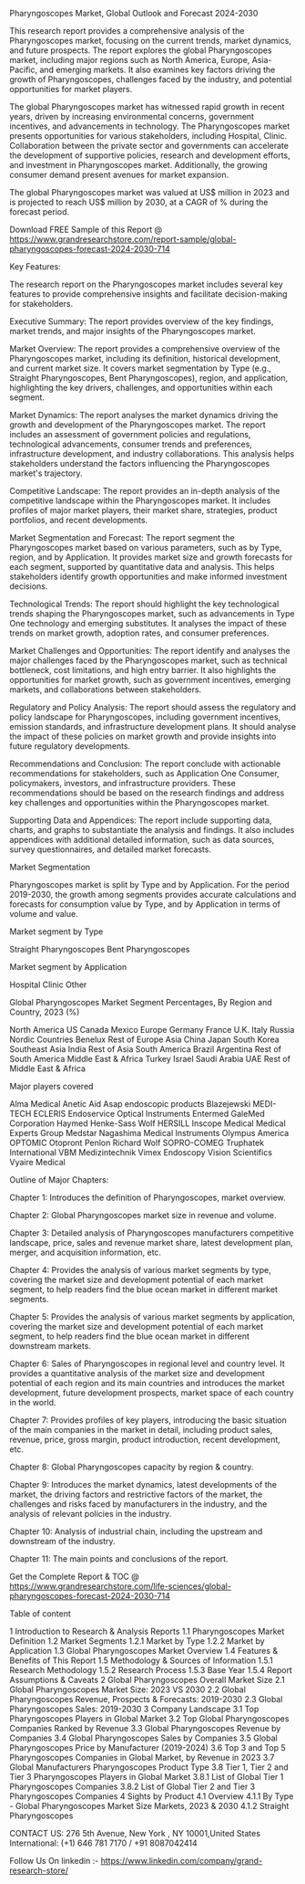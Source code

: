 Pharyngoscopes Market, Global Outlook and Forecast 2024-2030

This research report provides a comprehensive analysis of the Pharyngoscopes market, focusing on the current trends, market dynamics, and future prospects. The report explores the global Pharyngoscopes market, including major regions such as North America, Europe, Asia-Pacific, and emerging markets. It also examines key factors driving the growth of Pharyngoscopes, challenges faced by the industry, and potential opportunities for market players.

The global Pharyngoscopes market has witnessed rapid growth in recent years, driven by increasing environmental concerns, government incentives, and advancements in technology. The Pharyngoscopes market presents opportunities for various stakeholders, including Hospital, Clinic. Collaboration between the private sector and governments can accelerate the development of supportive policies, research and development efforts, and investment in Pharyngoscopes market. Additionally, the growing consumer demand present avenues for market expansion.

The global Pharyngoscopes market was valued at US$ million in 2023 and is projected to reach US$ million by 2030, at a CAGR of % during the forecast period.

Download FREE Sample of this Report @ https://www.grandresearchstore.com/report-sample/global-pharyngoscopes-forecast-2024-2030-714


Key Features:

The research report on the Pharyngoscopes market includes several key features to provide comprehensive insights and facilitate decision-making for stakeholders.

Executive Summary: The report provides overview of the key findings, market trends, and major insights of the Pharyngoscopes market.

Market Overview: The report provides a comprehensive overview of the Pharyngoscopes market, including its definition, historical development, and current market size. It covers market segmentation by Type (e.g., Straight Pharyngoscopes, Bent Pharyngoscopes), region, and application, highlighting the key drivers, challenges, and opportunities within each segment.

Market Dynamics: The report analyses the market dynamics driving the growth and development of the Pharyngoscopes market. The report includes an assessment of government policies and regulations, technological advancements, consumer trends and preferences, infrastructure development, and industry collaborations. This analysis helps stakeholders understand the factors influencing the Pharyngoscopes market's trajectory.

Competitive Landscape: The report provides an in-depth analysis of the competitive landscape within the Pharyngoscopes market. It includes profiles of major market players, their market share, strategies, product portfolios, and recent developments.

Market Segmentation and Forecast: The report segment the Pharyngoscopes market based on various parameters, such as by Type, region, and by Application. It provides market size and growth forecasts for each segment, supported by quantitative data and analysis. This helps stakeholders identify growth opportunities and make informed investment decisions.

Technological Trends: The report should highlight the key technological trends shaping the Pharyngoscopes market, such as advancements in Type One technology and emerging substitutes. It analyses the impact of these trends on market growth, adoption rates, and consumer preferences.

Market Challenges and Opportunities: The report identify and analyses the major challenges faced by the Pharyngoscopes market, such as technical bottleneck, cost limitations, and high entry barrier. It also highlights the opportunities for market growth, such as government incentives, emerging markets, and collaborations between stakeholders.

Regulatory and Policy Analysis: The report should assess the regulatory and policy landscape for Pharyngoscopes, including government incentives, emission standards, and infrastructure development plans. It should analyse the impact of these policies on market growth and provide insights into future regulatory developments.

Recommendations and Conclusion: The report conclude with actionable recommendations for stakeholders, such as Application One Consumer, policymakers, investors, and infrastructure providers. These recommendations should be based on the research findings and address key challenges and opportunities within the Pharyngoscopes market.

Supporting Data and Appendices: The report include supporting data, charts, and graphs to substantiate the analysis and findings. It also includes appendices with additional detailed information, such as data sources, survey questionnaires, and detailed market forecasts.

Market Segmentation

Pharyngoscopes market is split by Type and by Application. For the period 2019-2030, the growth among segments provides accurate calculations and forecasts for consumption value by Type, and by Application in terms of volume and value.

Market segment by Type



Straight Pharyngoscopes
Bent Pharyngoscopes


Market segment by Application



Hospital
Clinic
Other


Global Pharyngoscopes Market Segment Percentages, By Region and Country, 2023 (%)



North America
US
Canada
Mexico
Europe
Germany
France
U.K.
Italy
Russia
Nordic Countries
Benelux
Rest of Europe
Asia
China
Japan
South Korea
Southeast Asia
India
Rest of Asia
South America
Brazil
Argentina
Rest of South America
Middle East & Africa
Turkey
Israel
Saudi Arabia
UAE
Rest of Middle East & Africa


Major players covered



Alma Medical
Anetic Aid
Asap endoscopic products
Blazejewski MEDI-TECH
ECLERIS
Endoservice Optical Instruments
Entermed
GaleMed Corporation
Haymed
Henke-Sass Wolf
HERSILL
Inscope Medical
Medical Experts Group
Medstar
Nagashima Medical Instruments
Olympus America
OPTOMIC
Otopront
Penlon
Richard Wolf
SOPRO-COMEG
Truphatek International
VBM Medizintechnik
Vimex Endoscopy
Vision Scientifics
Vyaire Medical


Outline of Major Chapters:

Chapter 1: Introduces the definition of Pharyngoscopes, market overview.

Chapter 2: Global Pharyngoscopes market size in revenue and volume.

Chapter 3: Detailed analysis of Pharyngoscopes manufacturers competitive landscape, price, sales and revenue market share, latest development plan, merger, and acquisition information, etc.

Chapter 4: Provides the analysis of various market segments by type, covering the market size and development potential of each market segment, to help readers find the blue ocean market in different market segments.

Chapter 5: Provides the analysis of various market segments by application, covering the market size and development potential of each market segment, to help readers find the blue ocean market in different downstream markets.

Chapter 6: Sales of Pharyngoscopes in regional level and country level. It provides a quantitative analysis of the market size and development potential of each region and its main countries and introduces the market development, future development prospects, market space of each country in the world.

Chapter 7: Provides profiles of key players, introducing the basic situation of the main companies in the market in detail, including product sales, revenue, price, gross margin, product introduction, recent development, etc.

Chapter 8: Global Pharyngoscopes capacity by region & country.

Chapter 9: Introduces the market dynamics, latest developments of the market, the driving factors and restrictive factors of the market, the challenges and risks faced by manufacturers in the industry, and the analysis of relevant policies in the industry.

Chapter 10: Analysis of industrial chain, including the upstream and downstream of the industry.

Chapter 11: The main points and conclusions of the report.

Get the Complete Report & TOC @ https://www.grandresearchstore.com/life-sciences/global-pharyngoscopes-forecast-2024-2030-714

Table of content

1 Introduction to Research & Analysis Reports
1.1 Pharyngoscopes Market Definition
1.2 Market Segments
1.2.1 Market by Type
1.2.2 Market by Application
1.3 Global Pharyngoscopes Market Overview
1.4 Features & Benefits of This Report
1.5 Methodology & Sources of Information
1.5.1 Research Methodology
1.5.2 Research Process
1.5.3 Base Year
1.5.4 Report Assumptions & Caveats
2 Global Pharyngoscopes Overall Market Size
2.1 Global Pharyngoscopes Market Size: 2023 VS 2030
2.2 Global Pharyngoscopes Revenue, Prospects & Forecasts: 2019-2030
2.3 Global Pharyngoscopes Sales: 2019-2030
3 Company Landscape
3.1 Top Pharyngoscopes Players in Global Market
3.2 Top Global Pharyngoscopes Companies Ranked by Revenue
3.3 Global Pharyngoscopes Revenue by Companies
3.4 Global Pharyngoscopes Sales by Companies
3.5 Global Pharyngoscopes Price by Manufacturer (2019-2024)
3.6 Top 3 and Top 5 Pharyngoscopes Companies in Global Market, by Revenue in 2023
3.7 Global Manufacturers Pharyngoscopes Product Type
3.8 Tier 1, Tier 2 and Tier 3 Pharyngoscopes Players in Global Market
3.8.1 List of Global Tier 1 Pharyngoscopes Companies
3.8.2 List of Global Tier 2 and Tier 3 Pharyngoscopes Companies
4 Sights by Product
4.1 Overview
4.1.1 By Type - Global Pharyngoscopes Market Size Markets, 2023 & 2030
4.1.2 Straight Pharyngoscopes

CONTACT US:
276 5th Avenue, New York , NY 10001,United States
International: (+1) 646 781 7170 / +91 8087042414

Follow Us On linkedin :- https://www.linkedin.com/company/grand-research-store/


